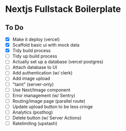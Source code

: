 # Nextjs Fullstack Boilerplate

## To Do

- [x] Make it deploy (vercel)
- [x] Scaffold basic ui with mock data
- [x] Tidy build process
- [ ] Tidy up build process
- [ ] Actually set up a database (vercel postgres)
- [ ] Attach database to UI
- [ ] Add authentication (w/ clerk)
- [ ] Add image upload
- [ ] "taint" (server-only)
- [ ] Use Next/Image component
- [ ] Error management (w/ Sentry)
- [ ] Routing/image page (parallel route)
- [ ] Update upload button to be less cringe
- [ ] Analytics (posthog)
- [ ] Delete button (w/ Server Actions)
- [ ] Ratelimiting (upstash)
